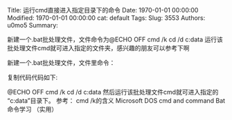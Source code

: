 Title: 运行cmd直接进入指定目录下的命令
Date: 1970-01-01 00:00:00
Modified: 1970-01-01 00:00:00
cat: default
Tags: 
Slug: 3553
Authors: u0mo5 
Summary: 





新建一个.bat批处理文件，文件命令为@ECHO OFF cmd /k cd /d c:data 运行该批处理文件cmd就可进入指定的文件夹，感兴趣的朋友可以参考下啊


新建一个.bat批处理文件，文件里命令：

复制代码代码如下:

@ECHO OFF
cmd /k cd /d c:data
然后运行该批处理文件cmd就可进入指定的 “c:data”目录下。
参考：
cmd /k的含义
Microsoft DOS cmd and command
Bat命令学习 （实用）
